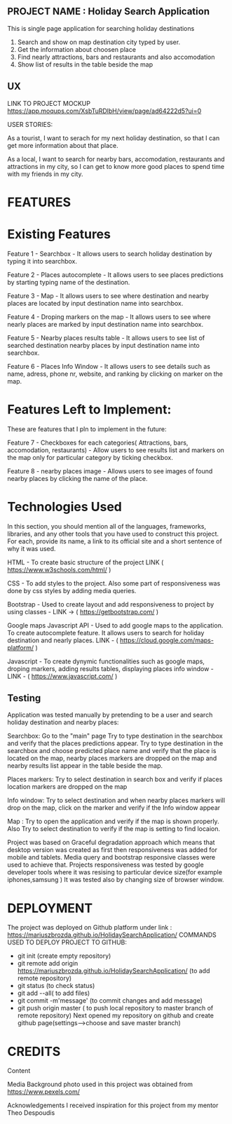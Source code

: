 
## PROJECT NAME : Holiday Search Application

This is single page application for searching holiday destinations
1. Search and show on map destination city typed by user.
2. Get the information about choosen place
3. Find nearly attractions, bars and restaurants and also accomodation
4. Show list of results in the table beside the map


## UX

LINK TO PROJECT MOCKUP https://app.moqups.com/XsbTuRDlbH/view/page/ad64222d5?ui=0

USER STORIES:

As a tourist, I want to serach for my next holiday destination, so that I can get more information about that place.

As a local, I want to search for nearby bars, accomodation, restaurants and attractions in my city, so I can get to know more good places to spend time with my friends in my city.


# FEATURES

# Existing Features

Feature 1 - Searchbox - It allows users to search holiday destination by typing it into searchbox.

Feature 2 - Places autocomplete - It allows users to see places predictions by starting typing name of the destination.

Feature 3 - Map - It allows users to see where destination and nearby places are located by input destination name into searchbox.

Feature 4 - Droping markers on the map - It allows users to see where nearly places are marked by input destination name into searchbox.

Feature 5 - Nearby places results table - It allows users to see list of searched destination nearby places by input destination name into searchbox.

Feature 6 - Places Info Window - It allows users to see details such as name, adress, phone nr, website, and ranking by clicking on marker on the map.



# Features Left to Implement:

These are features that I pln to implement in the future:

Feature 7 - Checkboxes for each categories( Attractions, bars, accomodation, restaurants) - Allow users to see results list and markers on the map only for particular category by ticking checkbox.

Feature 8 - nearby places image - Allows users to see images of found nearby places by clicking the name of the place.


# Technologies Used

In this section, you should mention all of the languages, frameworks, libraries, and any other tools that you have used to construct this project. For each, provide its name, a link to its official site and a short sentence of why it was used.

HTML - To create basic structure of the project LINK ( https://www.w3schools.com/html/ ) 

CSS - To add styles to the project. Also some part of responsiveness was done by css styles by adding media queries.

Bootstrap - Used to create layout and add responsiveness to project by using classes - LINK -> ( https://getbootstrap.com/ )

Google maps Javascript API - Used to add google maps to the application. To create autocomplete feature. It allows users to search for holiday destination and nearly places.  LINK - ( https://cloud.google.com/maps-platform/ )

Javascript - To create dynymic functionalities such as google maps, droping markers, adding results tables, displaying places info window - LINK - ( https://www.javascript.com/ )


## Testing

Application was tested manually by pretending to be a user and search holiday destination and nearby places:

Searchbox:
Go to the "main" page
Try to type destination in the searchbox and verify that the places predictions appear.
Try to type destination in the searchbox and choose predicted place name and verify that the place is located on the map, nearby places markers are dropped on the map and nearby results list appear in the table beside the map.

Places markers:
Try to select destination in search box and verify if places location markers are dropped on the map

Info window:
Try to select destination and when nearby places markers will drop on the map, click on the marker and verify if the Info window appear

Map : 
 Try to open the application and verify if the map is shown properly. Also Try to select destination to verify if the map is setting to find locaion.


Project was based on Graceful degradation approach which means that desktop version was created as first then responsiveness was added for mobile and tablets. Media query and bootstrap responsive classes were used to achieve that. Projects responsiveness was tested by google developer tools where it was resising to particular device size(for example iphones,samsung ) It was tested also by changing size of browser window.



# DEPLOYMENT

 The project was deployed on Github platform under link : https://mariuszbrozda.github.io/HolidaySearchApplication/
 COMMANDS USED TO DEPLOY PROJECT TO GITHUB:
- git init (create empty repository)
- git remote add origin https://mariuszbrozda.github.io/HolidaySearchApplication/ (to add remote repository)
- git status (to check status)
- git add --all( to add files)
- git commit -m'message' (to commit changes and add message)
- git push origin master ( to push local repository to master branch of remote repository)
Next opened my repository on github and create github page(settings-->choose and save master branch)


# CREDITS
Content

Media
Background photo used in this project was obtained from https://www.pexels.com/

Acknowledgements
I received inspiration for this project from my mentor Theo Despoudis 






